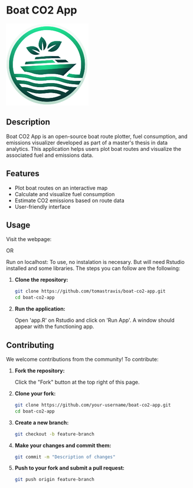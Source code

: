 # Boat CO2 App

![Logo](https://github.com/tomastravis/boat-co2-app/blob/main/www/logo.png)

## Description

Boat CO2 App is an open-source boat route plotter, fuel consumption, and emissions visualizer developed as part of a master's thesis in data analytics. This application helps users plot boat routes and visualize the associated fuel and emissions data.

## Features

- Plot boat routes on an interactive map
- Calculate and visualize fuel consumption
- Estimate CO2 emissions based on route data
- User-friendly interface

## Usage

Visit the webpage: 

OR

Run on localhost: To use, no instalation is necesary. But will need Rstudio installed and some libraries. The steps you can follow are the following:

1. **Clone the repository:**

    ```bash
    git clone https://github.com/tomastravis/boat-co2-app.git
    cd boat-co2-app
    ```

3. **Run the application:**

    Open 'app.R' on Rstudio and click on 'Run App'. A window should appear with the functioning app. 


## Contributing

We welcome contributions from the community! To contribute:

1. **Fork the repository:**

    Click the "Fork" button at the top right of this page.

2. **Clone your fork:**

    ```bash
    git clone https://github.com/your-username/boat-co2-app.git
    cd boat-co2-app
    ```

3. **Create a new branch:**

    ```bash
    git checkout -b feature-branch
    ```

4. **Make your changes and commit them:**

    ```bash
    git commit -m "Description of changes"
    ```

5. **Push to your fork and submit a pull request:**

    ```bash
    git push origin feature-branch
    ```
